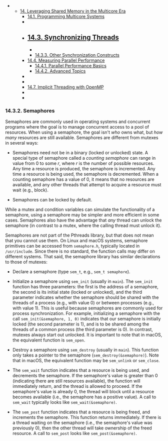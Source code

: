 





-   -   [14. Leveraging Shared Memory in the Multicore
        Era]()
        -   [14.1. Programming Multicore
            Systems]()
        -  
        -   [14.3. Synchronizing
            Threads]()
            -  
            -  
            -   [14.3.3. Other Synchronization
                Constructs]()
        -   [14.4. Measuring Parallel
            Performance]()
            -   [14.4.1. Parallel Performance
                Basics]()
            -   [14.4.2. Advanced
                Topics]()
        -  
        -  
        -   [14.7. Implicit Threading with
            OpenMP]()
        -  
        -  















### 14.3.2. Semaphores 

Semaphores are commonly used in operating systems and concurrent
programs where the goal is to manage concurrent access to a pool of
resources. When using a semaphore, the goal isn't *who* owns what, but
*how many* resources are still available. Semaphores are different from
mutexes in several ways:



-   Semaphores need not be in a binary (locked or unlocked) state. A
    special type of semaphore called a *counting semaphore* can range in
    value from 0 to some *r*, where *r* is the number of possible
    resources. Any time a resource is produced, the semaphore is
    incremented. Any time a resource is being used, the semaphore is
    decremented. When a counting semaphore has a value of 0, it means
    that no resources are available, and any other threads that attempt
    to acquire a resource must wait (e.g., block).

-   Semaphores can be locked by default.


While a mutex and condition variables can simulate the functionality of
a semaphore, using a semaphore may be simpler and more efficient in some
cases. Semaphores also have the advantage that *any* thread can unlock
the semaphore (in contrast to a mutex, where the calling thread must
unlock it).


Semaphores are not part of the Pthreads library, but that does not mean
that you cannot use them. On Linux and macOS systems, semaphore
primitives can be accessed from `semaphore.h`, typically located in
`/usr/include`. Since there is no standard, the function calls may
differ on different systems. That said, the semaphore library has
similar declarations to those of mutexes:



-   Declare a semaphore (type `sem_t`, e.g., `sem_t semaphore`).

-   Initialize a semaphore using `sem_init` (usually in `main`). The
    `sem_init` function has three parameters: the first is the address
    of a semaphore, the second is its initial state (locked or
    unlocked), and the third parameter indicates whether the semaphore
    should be shared with the threads of a process (e.g., with value 0)
    or between processes (e.g., with value 1). This is useful because
    semaphores are commonly used for process synchronization. For
    example, initializing a semaphore with the call
    `sem_init(&semaphore, 1, 0)` indicates that our semaphore is
    initially locked (the second parameter is 1), and is to be shared
    among the threads of a common process (the third parameter is 0). In
    contrast, mutexes always start out unlocked. It is important to note
    that in macOS, the equivalent function is `sem_open`.

-   Destroy a semaphore using `sem_destroy` (usually in `main`). This
    function only takes a pointer to the semaphore
    (`sem_destroy(&semaphore)`). Note that in macOS, the equivalent
    function may be `sem_unlink` or `sem_close`.

-   The `sem_wait` function indicates that a resource is being used, and
    decrements the semaphore. If the semaphore's value is greater than 0
    (indicating there are still resources available), the function will
    immediately return, and the thread is allowed to proceed. If the
    semaphore's value is already 0, the thread will block until a
    resource becomes available (i.e., the semaphore has a positive
    value). A call to `sem_wait` typically looks like
    `sem_wait(&semaphore)`.

-   The `sem_post` function indicates that a resource is being freed,
    and increments the semaphore. This function returns immediately. If
    there is a thread waiting on the semaphore (i.e., the semaphore's
    value was previously 0), then the other thread will take ownership
    of the freed resource. A call to `sem_post` looks like
    `sem_post(&semaphore)`.





